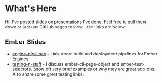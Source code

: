 # What's Here

Hi.  I've posted slides on presentations I've done.  Feel free to pull them down or just use GitHub pages to view - the links are below.

## Ember Slides
* [engine-pipelines](https://ynotdraw.github.io/engine-pipelines/index.html#/) - I talk about build and deployment pipelines for Ember Engines.
* [testing-n-stuff](https://ynotdraw.github.io/testing-n-stuff/index.html#/) - I discuss ember-cli-page-object and ember-test-selectors. Show off very brief examples of why they are great add-ons.  Also share some great testing links.